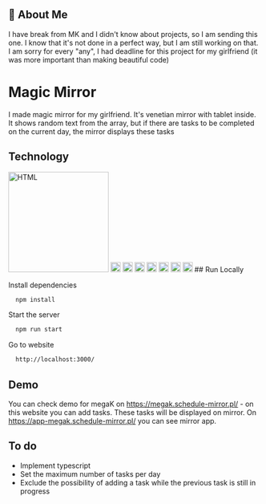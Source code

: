 
## 🚀 About Me
I have break from MK and I didn't know about projects, so I am sending this one. I know that it's not done in a perfect way, but I am still working on that. I am sorry for every "any", I had deadline for this project for my girlfriend (it was more important than making beautiful code)
# Magic Mirror

I made magic mirror for my girlfriend. It's venetian mirror with tablet inside. It shows random text from the array, but if there are tasks to be completed on the current day, the mirror displays these tasks

## Technology
<img width="200" src="https://user-images.githubusercontent.com/25181517/192158954-f88b5814-d510-4564-b285-dff7d6400dad.png" alt="HTML" title="HTML"/>
<img width="20" src="https://user-images.githubusercontent.com/25181517/183898674-75a4a1b1-f960-4ea9-abcb-637170a00a75.png" alt="CSS" title="CSS"/>
<img width="20" src="https://user-images.githubusercontent.com/25181517/117447155-6a868a00-af3d-11eb-9cfe-245df15c9f3f.png" alt="JavaScript" title="JavaScript"/>
<img width="20" src="https://user-images.githubusercontent.com/25181517/183897015-94a058a6-b86e-4e42-a37f-bf92061753e5.png" alt="React" title="React"/>
<img width="20" src="https://user-images.githubusercontent.com/25181517/183890598-19a0ac2d-e88a-4005-a8df-1ee36782fde1.png" alt="TypeScript" title="TypeScript"/>
<img width="20" src="https://user-images.githubusercontent.com/25181517/183568594-85e280a7-0d7e-4d1a-9028-c8c2209e073c.png" alt="Node.js" title="Node.js"/>
<img width="20" src="https://user-images.githubusercontent.com/25181517/183859966-a3462d8d-1bc7-4880-b353-e2cbed900ed6.png" alt="Express" title="Express"/>
<img width="20" src="https://user-images.githubusercontent.com/25181517/183896128-ec99105a-ec1a-4d85-b08b-1aa1620b2046.png" alt="MySQL" title="MySQL"/>
## Run Locally

Install dependencies

```bash
  npm install
```

Start the server

```bash
  npm run start
```

Go to website

```bash
  http://localhost:3000/
```
## Demo

You can check demo for megaK on https://megak.schedule-mirror.pl/ - on this website you can add tasks. These tasks will be displayed on mirror. On https://app-megak.schedule-mirror.pl/ you can see mirror app.

## To do
- Implement typescript
- Set the maximum number of tasks per day
- Exclude the possibility of adding a task while the previous task is still in progress
